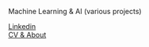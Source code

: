 Machine Learning & AI (various projects)

[Linkedin](https://www.linkedin.com/in/alvin-rachmat)  
[CV & About](https://www.alvinrach.github.io)
